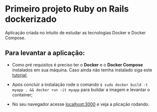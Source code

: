 # Primeiro projeto Ruby on Rails dockerizado

Aplicação criada no intuíto de estudar as tecnologias Docker e Docker Compose.

## Para levantar a aplicação:

- Como pré requisitos é preciso ter o **Docker** e o **Docker Compose** instalados em sua máquina. Caso ainda não temha instalado siga este [tutorial](https://www.theserverside.com/blog/Coffee-Talk-Java-News-Stories-and-Opinions/How-to-install-Docker-and-docker-compose-on-Ubuntu);

- Após concluir a instalação rode o comando `$ sudo docker build -t myapp . && docker run -it myapp` para buildar a imagem e levantar o container;

- No seu navegador acesse [localhost:3000](http://localhost:3000) e veja a plicação rodando.


<!-- add command rake db:create in entrypoint.sh

Docker build and run inone command -->
